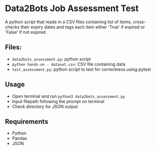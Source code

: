 # Data2Bots Job Assessment Test

A python script that reads in a CSV files containing list of items, cross-checks their expiry dates and tags each item either 'True' if expired or 'False' if not expired.

## Files:
- `data2bots_assessment.py`: python script
- `python hands-on - dataset.csv`: CSV file containing data
- `test_assessment.py`: python script to test for correctness using pytest

## Usage
- Open terminal and run `python3 data2bots_assessment.py`
- Input filepath following the prompt on terminal
- Check directory for JSON output

## Requirements
- Python
- Pandas
- JSON
